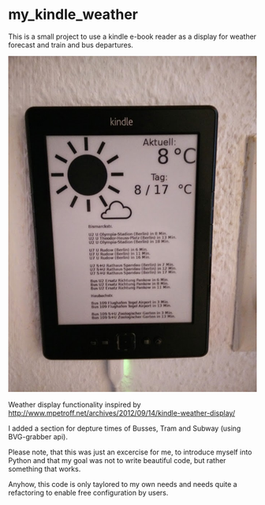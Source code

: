 

# my_kindle_weather
This is a small project to use a kindle e-book reader as a display for weather forecast and train and bus departures.

![png](kindle.jpg)

Weather display functionality inspired by 
http://www.mpetroff.net/archives/2012/09/14/kindle-weather-display/

I added a section for depture times of Busses, Tram and Subway (using BVG-grabber api).

Please note, that this was just an excercise for me, to introduce myself into Python and that my goal was not to write beautiful code, but rather something that works.

Anyhow, this code is only taylored to my own needs and needs quite a refactoring to enable free configuration by users.
